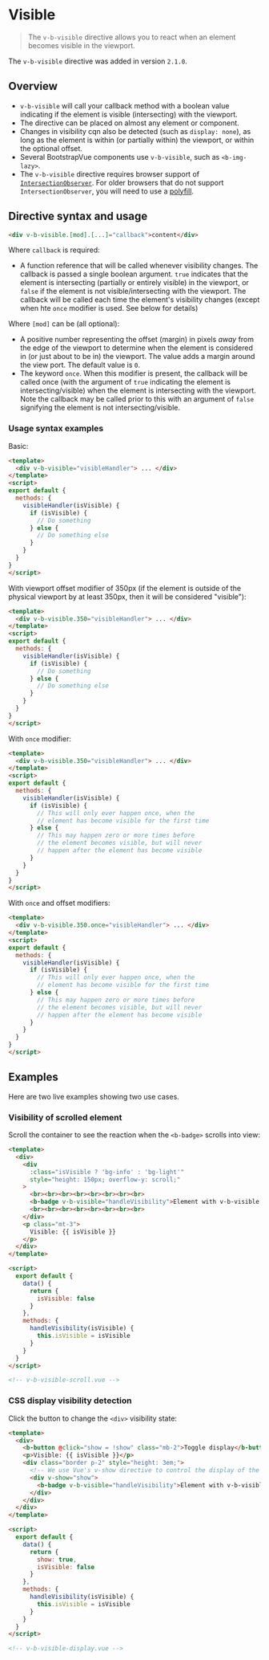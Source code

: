 # Visible

> The `v-b-visible` directive allows you to react when an element becomes visible in the viewport.

The `v-b-visible` directive was added in version `2.1.0`.

## Overview

- `v-b-visible` will call your callback method with a boolean value indicating if the element is
  visible (intersecting) with the viewport.
- The directive can be placed on almost any element or component.
- Changes in visibility cqn also be detected (such as `display: none`), as long as the element is
  within (or partially within) the viewport, or within the optional offset.
- Several BootstrapVue components use `v-b-visible`, such as `<b-img-lazy>`.
- The `v-b-visible` directive requires browser support of
  [`IntersectionObserver`](https://developer.mozilla.org/en-US/docs/Web/API/Intersection_Observer_API).
  For older browsers that do not support `IntersectionObserver`, you will need to use a
  [polyfill](/docs/#js).

## Directive syntax and usage

```html
<div v-b-visible.[mod].[...]="callback">content</div>
```

Where `callback` is required:

- A function reference that will be called whenever visibility changes. The callback is passed a
  single boolean argument. `true` indicates that the element is intersecting (partially or entirely
  visible) in the viewport, or `false` if the element is not visible/intersecting with the viewport.
  The callback will be called each time the element's visibility changes (except when hte `once`
  modifier is used. See below for details)

Where `[mod]` can be (all optional):

- A positive number representing the offset (margin) in pixels _away_ from the edge of the viewport
  to determine when the element is considered in (or just about to be in) the viewport. The value
  adds a margin around the view port. The default value is `0`.
- The keyword `once`. When this modifier is present, the callback will be called once (with the
  argument of `true` indicating the element is intersecting/visible) when the element is
  intersecting with the viewport. Note the callback may be called prior to this with an argument of
  `false` signifying the element is not intersecting/visible.

### Usage syntax examples

Basic:

```html
<template>
  <div v-b-visible="visibleHandler"> ... </div>
</template>
<script>
export default {
  methods: {
    visibleHandler(isVisible) {
      if (isVisible) {
        // Do something
      } else {
        // Do something else
      }
    }
  }
}
</script>
```

With viewport offset modifier of 350px (if the element is outside of the physical viewport by at
least 350px, then it will be considered "visible"):

```html
<template>
  <div v-b-visible.350="visibleHandler"> ... </div>
</template>
<script>
export default {
  methods: {
    visibleHandler(isVisible) {
      if (isVisible) {
        // Do something
      } else {
        // Do something else
      }
    }
  }
}
</script>
```

With `once` modifier:

```html
<template>
  <div v-b-visible.350="visibleHandler"> ... </div>
</template>
<script>
export default {
  methods: {
    visibleHandler(isVisible) {
      if (isVisible) {
        // This will only ever happen once, when the
        // element has become visible for the first time
      } else {
        // This may happen zero or more times before
        // the element becomes visible, but will never
        // happen after the element has become visible
      }
    }
  }
}
</script>
```

With `once` and offset modifiers:

```html
<template>
  <div v-b-visible.350.once="visibleHandler"> ... </div>
</template>
<script>
export default {
  methods: {
    visibleHandler(isVisible) {
      if (isVisible) {
        // This will only ever happen once, when the
        // element has become visible for the first time
      } else {
        // This may happen zero or more times before
        // the element becomes visible, but will never
        // happen after the element has become visible
      }
    }
  }
}
</script>
```

## Examples

Here are two live examples showing two use cases.

### Visibility of scrolled element

Scroll the container to see the reaction when the `<b-badge>` scrolls into view:

```html
<template>
  <div>
    <div
      :class="isVisible ? 'bg-info' : 'bg-light'"
      style="height: 150px; overflow-y: scroll;"
    >
      <br><br><br><br><br><br><br><br>
      <b-badge v-b-visible="handleVisibility">Element with v-b-visible directive</b-badge>
      <br><br><br><br><br><br><br><br>
    </div>
    <p class="mt-3">
      Visible: {{ isVisible }}
    </p>
  </div>
</template>

<script>
  export default {
    data() {
      return {
        isVisible: false
      }
    },
    methods: {
      handleVisibility(isVisible) {
        this.isVisible = isVisible
      }
    }
  }
</script>

<!-- v-b-visible-scroll.vue -->
```

### CSS display visibility detection

Click the button to change the `<div>` visibility state:

```html
<template>
  <div>
    <b-button @click="show = !show" class="mb-2">Toggle display</b-button>
    <p>Visible: {{ isVisible }}</p>
    <div class="border p-2" style="height: 3em;">
      <!-- We use Vue's v-show directive to control the display of the div --> 
      <div v-show="show">
        <b-badge v-b-visible="handleVisibility">Element with v-b-visible directive</b-badge>
      </div>
    </div>
  </div>
</template>

<script>
  export default {
    data() {
      return {
        show: true,
        isVisible: false
      }
    },
    methods: {
      handleVisibility(isVisible) {
        this.isVisible = isVisible
      }
    }
  }
</script>

<!-- v-b-visible-display.vue -->
```
